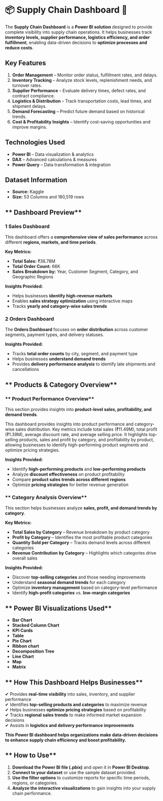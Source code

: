 # 📦 Supply Chain Dashboard 🚛  

The **Supply Chain Dashboard** is a **Power BI solution** designed to provide complete visibility into supply chain operations. It helps businesses track **inventory levels, supplier performance, logistics efficiency, and order fulfillment**, enabling data-driven decisions to **optimize processes and reduce costs**.  


## **Key Features**  

1. **Order Management** – Monitor order status, fulfillment rates, and delays.  
2. **Inventory Tracking** – Analyze stock levels, replenishment needs, and turnover rates.  
3. **Supplier Performance** – Evaluate delivery times, defect rates, and contract compliance.  
4. **Logistics & Distribution** – Track transportation costs, lead times, and shipment delays.  
5. **Demand Forecasting** – Predict future demand based on historical trends.  
6. **Cost & Profitability Insights** – Identify cost-saving opportunities and improve margins.  


## **Technologies Used**  

- **Power BI** – Data visualization & analytics  
- **DAX** – Advanced calculations & measures  
- **Power Query** – Data transformation & integration  


## **Dataset Information**  

- **Source:** Kaggle  
- **Size:** 53 Columns and 180,519 rows  


## ** Dashboard Preview**  

### **1️ Sales Dashboard**  
This dashboard offers a **comprehensive view of sales performance** across different **regions, markets, and time periods**.  

 **Key Metrics:**  
- **Total Sales:** ₹36.78M  
- **Total Order Count:** 66K  
- **Sales Breakdown by:** Year, Customer Segment, Category, and Geographic Regions  

**Insights Provided:**  
- Helps businesses **identify high-revenue markets**  
- Enables **sales strategy optimization** using interactive maps  
- Tracks **yearly and category-wise sales trends**  

### **2️ Orders Dashboard**  
The **Orders Dashboard** focuses on **order distribution** across customer segments, payment types, and delivery statuses.  

 **Insights Provided:**  
- Tracks **total order counts** by city, segment, and payment type  
- Helps businesses **understand demand trends**  
- Provides **delivery performance analysis** to identify late shipments and cancellations  


## ** Products & Category Overview**  

### ** Product Performance Overview**  
This section provides insights into **product-level sales, profitability, and demand trends**.  

This dashboard provides insights into product performance and category-wise sales distribution. Key metrics include total sales (₹11.49M), total profit (₹1.39M), average discount rate, and average selling price. It highlights top-selling products, sales and profit by category, and profitability by product, allowing businesses to identify high-performing product segments and optimize pricing strategies.

 

**Insights Provided:**  
- Identify **high-performing products** and **low-performing products**  
- Analyze **discount effectiveness** on product profitability  
- Compare **product sales trends across different regions**  
- Optimize **pricing strategies** for better revenue generation  


### ** Category Analysis Overview**  
This section helps businesses analyze **sales, profit, and demand trends by category**.  

 **Key Metrics:**  
- **Total Sales by Category** – Revenue breakdown by product category  
- **Profit by Category** – Identifies the most profitable product categories  
- **Quantity Sold per Category** – Tracks demand levels across different categories  
- **Revenue Contribution by Category** – Highlights which categories drive overall sales  

**Insights Provided:**  
- Discover **top-selling categories** and those needing improvements  
- Understand **seasonal demand trends** for each category  
- Optimize **inventory management** based on category-level performance  
- Identify **high-profit categories** vs. **low-margin categories**  


## ** Power BI Visualizations Used**  

- **Bar Chart**   
- **Stacked Column Chart** 
- **KPI Cards**   
- **Table**   
- **Pie Chart**  
- **Ribbon chart**
- **Decomposition Tree**
- **Line Chart**
- **Map**
- **Matrix**

## ** How This Dashboard Helps Businesses**  

✔ Provides **real-time visibility** into sales, inventory, and supplier performance  
✔ Identifies **top-selling products and categories** to maximize revenue  
✔ Helps businesses **optimize pricing strategies** based on profitability  
✔ Tracks **regional sales trends** to make informed market expansion decisions  
✔ Assists in **logistics and delivery performance improvements**  

 **This Power BI dashboard helps organizations make data-driven decisions to enhance supply chain efficiency and boost profitability.**  


## ** How to Use**  

1. **Download the Power BI file (.pbix)** and open it in **Power BI Desktop**.  
2. **Connect to your dataset** or use the sample dataset provided.  
3. **Use the filter options** to customize reports for specific time periods, regions, or categories.  
4. **Analyze the interactive visualizations** to gain insights into your supply chain performance.  


 


 




